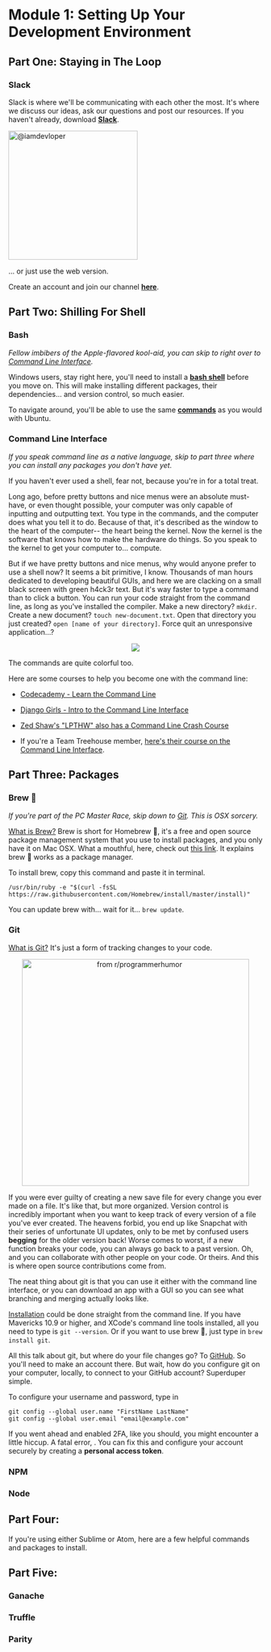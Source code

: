 # Module 1: Setting Up Your Development Environment

## Part One: Staying in The Loop
### Slack

Slack is where we'll be communicating with each other the most. It's where we discuss our ideas, ask our questions and post our resources. If you haven't already, download **[Slack](https://slack.com/downloads/)**.

<img src="../images/slack-tweet.png" width="256" title="@iamdevloper">

... or just use the web version.

Create an account and join our channel **[here](https://stow-protocol-devs.slack.com
)**.

## Part Two: Shilling For Shell
### Bash
*Fellow imbibers of the Apple-flavored kool-aid, you can skip to right over to [Command Line Interface](#cli).*

Windows users, stay right here, you'll need to install a **[bash shell](https://www.windowscentral.com/how-install-bash-shell-command-line-windows-10)** before you move on. This will make installing different packages, their dependencies... and version control, so much easier.

To navigate around, you'll be able to use the same **[commands](https://help.ubuntu.com/community/UsingTheTerminal#Commands)** as you would with Ubuntu.

### <a name="cli">Command Line Interface</a>
*If you speak command line as a native language, skip to part three where you can install any packages you don't have yet.*

If you haven't ever used a shell, fear not, because you're in for a total treat.

Long ago, before pretty buttons and nice menus were an absolute must-have, or even thought possible, your computer was only capable of inputting and outputting text. You type in the commands, and the computer does what you tell it to do. Because of that, it's described as the window to the heart of the computer-- the heart being the kernel. Now the kernel is the software that knows how to make the hardware do things. So you speak to the kernel to get your computer to... compute.

But if we have pretty buttons and nice menus, why would anyone prefer to use a shell now? It seems a bit primitive, I know. Thousands of man hours dedicated to developing beautiful GUIs, and here we are clacking on a small black screen with green h4ck3r text. But it's way faster to type a command than to click a button. You can run your code straight from the command line, as long as you've installed the compiler. Make a new directory? `mkdir`. Create a new document? `touch new-document.txt`. Open that directory you just created? `open [name of your directory]`. Force quit an unresponsive application...?

<p align="center">
  <a href="https://medium.com/@eightlimbed/creating-and-killing-processes-in-linux-7d4470f1f7a6"><img src="../images/-kill.gif"></a>
</p>

The commands are quite colorful too.

Here are some courses to help you become one with the command line:
- [Codecademy - Learn the Command Line](https://www.codecademy.com/learn/learn-the-command-line)
- [Django Girls - Intro to the Command Line Interface](https://tutorial.djangogirls.org/en/intro_to_command_line/)
- [Zed Shaw's "LPTHW" also has a Command Line Crash Course](https://learnpythonthehardway.org/book/appendixa.html)

- If you're a Team Treehouse member, [here's their course on the Command Line Interface](https://teamtreehouse.com/library/console-foundations).

## Part Three: Packages

### Brew 🍺
*If you're part of the PC Master Race, skip down to [Git](#git). This is OSX sorcery.*

[What is Brew?](https://brew.sh/) Brew is short for Homebrew 🍺, it's a free and open source package management system that you use to install packages, and you only have it on Mac OSX. What a mouthful, here, check out [this link](https://computers.tutsplus.com/tutorials/homebrew-demystified-os-xs-ultimate-package-manager--mac-44884). It explains brew 🍺  works as a package manager.

To install brew, copy this command and paste it in terminal.
```unix
/usr/bin/ruby -e "$(curl -fsSL https://raw.githubusercontent.com/Homebrew/install/master/install)"
```

You can update brew with... wait for it... `brew update`.

### <a name="git">Git</a>
[What is Git?](https://git-scm.com/downloads) It's just a form of tracking changes to your code.

<p align="center">
  <img src="../images/version-control.png" width="450" title="from r/programmerhumor">
</p>

If you were ever guilty of creating a new save file for every change you ever made on a file. It's like that, but more organized. Version control is incredibly important when you want to keep track of every version of a file you've ever created. The heavens forbid, you end up like Snapchat with their series of unfortunate UI updates, only to be met by confused users **begging** for the older version back! Worse comes to worst, if a new function breaks your code, you can always go back to a past version. Oh, and you can collaborate with other people on your code. Or theirs. And this is where open source contributions come from.

The neat thing about git is that you can use it either with the command line interface, or you can download an app with a GUI so you can see what branching and merging actually looks like.

[Installation](https://git-scm.com/book/en/v2/Getting-Started-Installing-Git) could be done straight from the command line. If you have Mavericks 10.9 or higher, and XCode's command line tools installed, all you need to type is `git --version`. Or if you want to use brew 🍺, just type in `brew install git`.

All this talk about git, but where do your file changes go? To [GitHub](github.com). So you'll need to make an account there. But wait, how do you configure git on your computer, locally, to connect to your GitHub account? Superduper simple.

To configure your username and password, type in
```unix
git config --global user.name "FirstName LastName"
git config --global user.email "email@example.com"
```

If you went ahead and enabled 2FA, like you should, you might encounter a little hiccup. A fatal error, <!-- what was this error? --> . You can fix this and configure your account securely by creating a **personal access token**.




### NPM

### Node

## Part Four:
If you're using either Sublime or Atom, here are a few helpful commands and packages to install.

## Part Five:
### Ganache

### Truffle

### Parity
